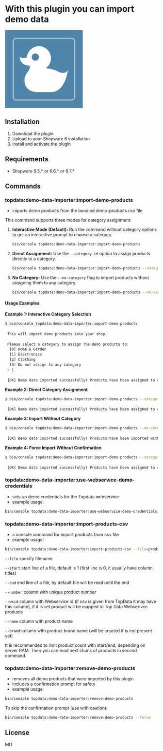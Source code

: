 # With this plugin you can import demo data

![topdata-demo-data-importer-sw6-256x256.png](src/Resources/config/topdata-demo-data-importer-sw6-256x256.png)

## Installation

1. Download the plugin
2. Upload to your Shopware 6 installation
3. Install and activate the plugin

## Requirements

- Shopware 6.5.* or 6.6.* or 6.7.*


## Commands

### topdata:demo-data-importer:import-demo-products
- imports demo products from the bundled demo-products.csv file

This command supports three modes for category assignment:

1.  **Interactive Mode (Default):** Run the command without category options to get an interactive prompt to choose a category.
    ```bash
    bin/console topdata:demo-data-importer:import-demo-products
    ```

2.  **Direct Assignment:** Use the `--category-id` option to assign products directly to a category.
    ```bash
    bin/console topdata:demo-data-importer:import-demo-products --category-id=your-category-id-here
    ```

3.  **No Category:** Use the `--no-category` flag to import products without assigning them to any category.
    ```bash
    bin/console topdata:demo-data-importer:import-demo-products --no-category
    ```

#### Usage Examples

**Example 1: Interactive Category Selection**
```bash
$ bin/console topdata:demo-data-importer:import-demo-products

 This will import demo products into your shop.

 Please select a category to assign the demo products to:
  [0] Home & Garden
  [1] Electronics
  [2] Clothing
  [3] Do not assign to any category
 > 1

 [OK] Demo data imported successfully! Products have been assigned to category: Electronics
```

**Example 2: Direct Category Assignment**
```bash
$ bin/console topdata:demo-data-importer:import-demo-products --category-id=019123456789abcdef

 [OK] Demo data imported successfully! Products have been assigned to category: Electronics
```

**Example 3: Import Without Category**
```bash
$ bin/console topdata:demo-data-importer:import-demo-products --no-category

 [OK] Demo data imported successfully! Products have been imported without category assignment.
```

**Example 4: Force Import Without Confirmation**
```bash
$ bin/console topdata:demo-data-importer:import-demo-products --category-id=019123456789abcdef --force

 [OK] Demo data imported successfully! Products have been assigned to category: Electronics
```

### topdata:demo-data-importer:use-webservice-demo-credentials
- sets up demo credentials for the Topdata webservice
- example usage:

```bash
bin/console topdata:demo-data-importer:use-webservice-demo-credentials
```

### topdata:demo-data-importer:import-products-csv
- a console command for import products from csv file
- example usage:

```bash
bin/console topdata:demo-data-importer:import-products-csv --file=prods2020-07-26.csv --start=1 --end=1000 --number=4 --wsid=4 --name=11 --brand=10
```

`--file`  specify filename

`--start`  start line of a file, default is 1 (first line is 0, it usually have column titles)

`--end`  end line of a file, by default file will be read until the end

`--number`  column with unique product number

`--wsid`  column with Webservice id (if csv is given from TopData it may have this column), if it is set product will be mapped to Top Data Webserivce products

`--name`  column with product name

`--brand`  column with product brand name (will be created if is not present yet)

It is recommended to limit product count with start/end, depending on server RAM. Then you can read next chunk of products in second command.

### topdata:demo-data-importer:remove-demo-products
- removes all demo products that were imported by this plugin
- includes a confirmation prompt for safety
- example usage:

```bash
bin/console topdata:demo-data-importer:remove-demo-products
```

To skip the confirmation prompt (use with caution):

```bash
bin/console topdata:demo-data-importer:remove-demo-products --force
```



## License

MIT
